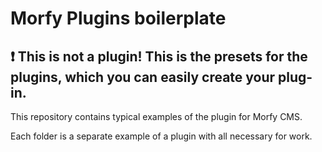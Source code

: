 # Morfy Plugins boilerplate

## :exclamation: This is not a plugin! This is the presets for the plugins, which you can easily create your plug-in.

This repository contains typical examples of the plugin for Morfy CMS.

Each folder is a separate example of a plugin with all necessary for work.






